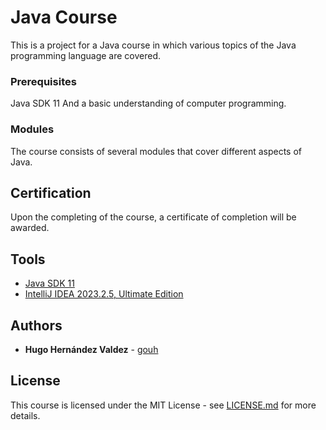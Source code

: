# Java Course

This is a project for a Java course in which various topics of the Java programming language are covered.

### Prerequisites

Java SDK 11 And a basic understanding of computer programming.

### Modules

The course consists of several modules that cover different aspects of Java.

## Certification

Upon the completing of the course, a certificate of completion will be awarded.

## Tools

* [Java SDK 11](https://learn.microsoft.com/es-es/java/openjdk/download#openjdk-11)
* [IntelliJ IDEA 2023.2.5, Ultimate Edition](https://www.jetbrains.com/idea/)

## Authors

* **Hugo Hernández Valdez** - [gouh](https://github.com/gouh)

## License

This course is licensed under the MIT License - see [LICENSE.md](LICENSE.md) for more details.